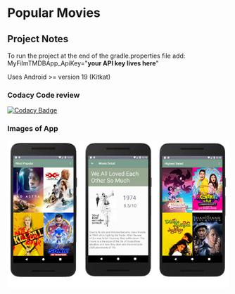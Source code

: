 # Popular Movies 

## Project Notes
To run the project at the end of the gradle.properties file add:
MyFilmTMDBApp_ApiKey="**your API key lives here**"

Uses Android >= version 19 (Kitkat)

### Codacy Code review
[![Codacy Badge](https://api.codacy.com/project/badge/Grade/9971a4384e3d482e80c809bccb0697b6)](https://www.codacy.com/manual/5pence/PopularMovies?utm_source=github.com&amp;utm_medium=referral&amp;utm_content=5pence/PopularMovies&amp;utm_campaign=Badge_Grade)
### Images of App

![Images of App](https://github.com/5pence/popularMovies/blob/master/screenshots.jpg)
